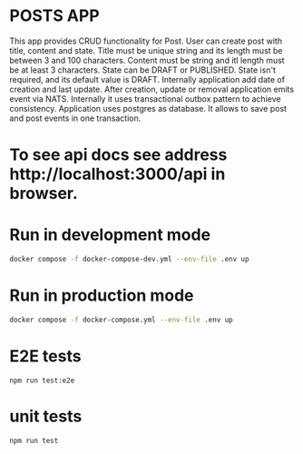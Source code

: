 # POSTS APP
This app provides CRUD functionality for Post. User can create post with title, content and state. Title must be unique string and its length must be between 3 and 100 characters. Content must be string and itl length must be at least 3 characters. State can be DRAFT or PUBLISHED. State isn't required, and its default value is DRAFT. Internally application add date of creation and last update. After creation, update or removal application emits event via NATS. Internally it uses transactional outbox pattern to achieve consistency. Application uses postgres as database. It allows to save post  and post events in one transaction.

# To see api docs see address http://localhost:3000/api in browser.


# Run in development mode

```sh
docker compose -f docker-compose-dev.yml --env-file .env up
```


# Run in production mode

```sh
docker compose -f docker-compose.yml --env-file .env up
```


# E2E tests

```
npm run test:e2e
```

# unit tests

```
npm run test
```
